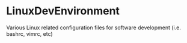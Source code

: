 LinuxDevEnvironment
===================

Various Linux related configuration files for software development (i.e. bashrc, vimrc, etc)
